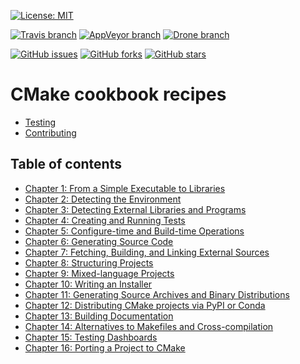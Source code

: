 [![License: MIT](https://img.shields.io/badge/license-MIT-blue.svg?style=flat-square)](https://raw.githubusercontent.com/bast/cmake-recipes/master/LICENSE)

[![Travis branch](https://img.shields.io/travis/bast/cmake-recipes/master.svg?style=flat-square)](https://travis-ci.org/bast/cmake-recipes)
[![AppVeyor branch](https://img.shields.io/appveyor/ci/bast/cmake-recipes/master.svg?style=flat-square)](https://ci.appveyor.com/project/bast/cmake-recipes/branch/master)
[![Drone branch](https://www.drone-ci.science/api/badges/bast/cmake-recipes/status.svg?style=flat-square)](https://www.drone-ci.science/bast/cmake-recipes)

[![GitHub issues](https://img.shields.io/github/issues/bast/cmake-recipes.svg?style=flat-square)](https://github.com/bast/cmake-recipes/issues)
[![GitHub forks](https://img.shields.io/github/forks/bast/cmake-recipes.svg?style=flat-square)](https://github.com/bast/cmake-recipes/network)
[![GitHub stars](https://img.shields.io/github/stars/bast/cmake-recipes.svg?style=flat-square)](https://github.com/bast/cmake-recipes/stargazers)


# CMake cookbook recipes

- [Testing](testing/README.md)
- [Contributing](contributing/README.md)


## Table of contents

- [Chapter 1: From a Simple Executable to Libraries](Chapter01/README.md)
- [Chapter 2: Detecting the Environment](Chapter02/README.md)
- [Chapter 3: Detecting External Libraries and Programs](Chapter03/README.md)
- [Chapter 4: Creating and Running Tests](Chapter04/README.md)
- [Chapter 5: Configure-time and Build-time Operations](Chapter05/README.md)
- [Chapter 6: Generating Source Code](Chapter06/README.md)
- [Chapter 7: Fetching, Building, and Linking External Sources](Chapter07/README.md)
- [Chapter 8: Structuring Projects](Chapter08/README.md)
- [Chapter 9: Mixed-language Projects](Chapter09/README.md)
- [Chapter 10: Writing an Installer](Chapter10/README.md)
- [Chapter 11: Generating Source Archives and Binary Distributions](Chapter11/README.md)
- [Chapter 12: Distributing CMake projects via PyPI or Conda](Chapter12/README.md)
- [Chapter 13: Building Documentation](Chapter13/README.md)
- [Chapter 14: Alternatives to Makefiles and Cross-compilation](Chapter14/README.md)
- [Chapter 15: Testing Dashboards](Chapter15/README.md)
- [Chapter 16: Porting a Project to CMake](Chapter16/README.md)
